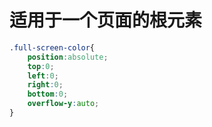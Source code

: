 # 适用于一个页面的根元素

```css
.full-screen-color{
    position:absolute;
    top:0;
    left:0;
    right:0;
    bottom:0;
    overflow-y:auto;
}
```